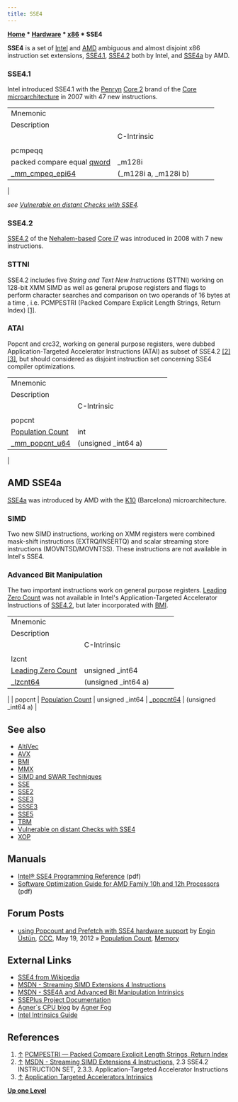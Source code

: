 ```yaml
---
title: SSE4
---
```

**[Home](Home "Home") \* [Hardware](Hardware "Hardware") \* [x86](X86 "X86") \* SSE4**


**SSE4** is a set of [Intel](Intel "Intel") and [AMD](AMD "AMD") ambiguous and almost disjoint x86 instruction set extensions, [SSE4.1](https://en.wikipedia.org/wiki/SSE4#SSE4.1), [SSE4.2](https://en.wikipedia.org/wiki/SSE4#SSE4.2) both by Intel, and [SSE4a](https://en.wikipedia.org/wiki/SSE4#SSE4a) by AMD. 



### SSE4.1


Intel introduced SSE4.1 with the [Penryn](https://en.wikipedia.org/wiki/Penryn_%28microarchitecture%29#Penryn) [Core 2](https://en.wikipedia.org/wiki/Intel_Core_2) brand of the [Core microarchitecture](https://en.wikipedia.org/wiki/Core_%28microarchitecture%29) in 2007 with 47 new instructions. 





|  |  |  |  |  |
| --- | --- | --- | --- | --- |
|  Mnemonic
 |  Description
 |  |  C-Intrinsic
 |  |
|  pcmpeqq
 |  packed compare equal [qword](Quad_Word "Quad Word") |  \_m128i
 | [\_mm\_cmpeq\_epi64](http://msdn.microsoft.com/en-us/library/bb513998.aspx) |  (\_m128i a, \_m128i b)
 |


*see [Vulnerable on distant Checks with SSE4](King_Pattern#SSE4 "King Pattern").*



### SSE4.2


[SSE4.2](https://en.wikipedia.org/wiki/SSE4#SSE4.2) of the [Nehalem-based](https://en.wikipedia.org/wiki/Nehalem_%28microarchitecture%29) [Core i7](https://en.wikipedia.org/wiki/Intel_Core_i7) was introduced in 2008 with 7 new instructions.



### STTNI


SSE4.2 includes five *String and Text New Instructions* (STTNI) working on 128-bit XMM SIMD as well as general prupose registers and flags to perform character searches and comparison on two operands of 16 bytes at a time , i.e. PCMPESTRI (Packed Compare Explicit Length Strings, Return Index) <a id="cite-note-1" href="#cite-ref-1">[1]</a>.



### ATAI


Popcnt and crc32, working on general purpose registers, were dubbed Application-Targeted Accelerator Instructions (ATAI) as subset of SSE4.2 <a id="cite-note-2" href="#cite-ref-2">[2]</a> <a id="cite-note-3" href="#cite-ref-3">[3]</a>, but should considered as disjoint instruction set concerning SSE4 compiler optimizations.





|  |  |  |  |  |
| --- | --- | --- | --- | --- |
|  Mnemonic
 |  Description
 |  |  C-Intrinsic
 |  |
|  popcnt
 | [Population Count](Population_Count "Population Count") |  int
 | [\_mm\_popcnt\_u64](http://msdn.microsoft.com/en-us/library/bb531475.aspx) |  (unsigned \_int64 a)
 |






## AMD SSE4a


[SSE4a](https://en.wikipedia.org/wiki/SSE4#SSE4a) was introduced by AMD with the [K10](https://en.wikipedia.org/wiki/AMD_K10) (Barcelona) microarchitecture. 



### SIMD


Two new SIMD instructions, working on XMM registers were combined mask-shift instructions (EXTRQ/INSERTQ) and scalar streaming store instructions (MOVNTSD/MOVNTSS). These instructions are not available in Intel's SSE4.




### Advanced Bit Manipulation


The two important instructions work on general purpose registers. [Leading Zero Count](BitScan#LeadingZeroCount "BitScan") was not available in Intel's Application-Targeted Accelerator Instructions of [SSE4.2](#sse4.2), but later incorporated with [BMI](BMI1#LZCNT "BMI1").





|  |  |  |  |  |
| --- | --- | --- | --- | --- |
|  Mnemonic
 |  Description
 |  |  C-Intrinsic
 |  |
|  lzcnt
 | [Leading Zero Count](BitScan#LeadingZeroCount "BitScan") |  unsigned \_int64
 | [\_lzcnt64](http://msdn.microsoft.com/en-us/library/bb384809.aspx) |  (unsigned \_int64 a)
 |
|  popcnt
 | [Population Count](Population_Count "Population Count") |  unsigned \_int64
 | [\_popcnt64](http://msdn.microsoft.com/en-us/library/bb385231.aspx) |  (unsigned \_int64 a)
 |


## See also


* [AltiVec](AltiVec "AltiVec")
* [AVX](AVX "AVX")
* [BMI](BMI1 "BMI1")
* [MMX](MMX "MMX")
* [SIMD and SWAR Techniques](SIMD_and_SWAR_Techniques "SIMD and SWAR Techniques")
* [SSE](SSE "SSE")
* [SSE2](SSE2 "SSE2")
* [SSE3](SSE3 "SSE3")
* [SSSE3](SSSE3 "SSSE3")
* [SSE5](SSE5 "SSE5")
* [TBM](TBM "TBM")
* [Vulnerable on distant Checks with SSE4](King_Pattern#SSE4 "King Pattern")
* [XOP](XOP "XOP")


## Manuals


* [Intel® SSE4 Programming Reference](http://www.info.univ-angers.fr/~richer/ens/l3info/ao/intel_sse4.pdf) (pdf)
* [Software Optimization Guide for AMD Family 10h and 12h Processors](https://support.amd.com/techdocs/40546.pdf) (pdf)


## Forum Posts


* [using Popcount and Prefetch with SSE4 hardware support](http://www.talkchess.com/forum/viewtopic.php?t=43771) by [Engin Üstün](Engin_%C3%9Cst%C3%BCn "Engin Üstün"), [CCC](CCC "CCC"), May 19, 2012 » [Population Count](Population_Count "Population Count"), [Memory](Memory "Memory")


## External Links


* [SSE4 from Wikipedia](https://en.wikipedia.org/wiki/SSE4)
* [MSDN - Streaming SIMD Extensions 4 Instructions](http://msdn.microsoft.com/en-us/library/bb892950.aspx)
* [MSDN - SSE4A and Advanced Bit Manipulation Intrinsics](http://msdn.microsoft.com/en-us/library/bb892945.aspx)
* [SSEPlus Project Documentation](http://sseplus.sourceforge.net/index.html)
* [Agner`s CPU blog](http://www.agner.org/optimize/blog/) by [Agner Fog](http://www.agner.org/)
* [Intel Intrinsics Guide](http://software.intel.com/sites/landingpage/IntrinsicsGuide/)


## References


1. <a id="cite-ref-1" href="#cite-note-1">↑</a> [PCMPESTRI — Packed Compare Explicit Length Strings, Return Index](http://www.felixcloutier.com/x86/PCMPESTRI.html)
2. <a id="cite-ref-2" href="#cite-note-2">↑</a> [MSDN - Streaming SIMD Extensions 4 Instructions](http://msdn.microsoft.com/en-us/library/bb892950.aspx), 2.3 SSE4.2 INSTRUCTION SET, 2.3.3. Application-Targeted Accelerator Instructions
3. <a id="cite-ref-3" href="#cite-note-3">↑</a> [Application Targeted Accelerators Intrinsics](https://software.intel.com/en-us/node/524195)

**[Up one Level](X86 "X86")**







 
